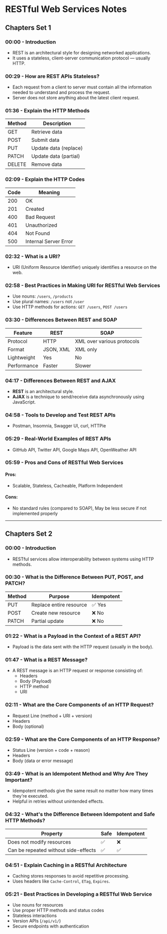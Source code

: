 
# RESTful Web Services Notes

## Chapters Set 1

### 00:00 - Introduction
- REST is an architectural style for designing networked applications.
- It uses a stateless, client-server communication protocol — usually HTTP.

### 00:29 - How are REST APIs Stateless?
- Each request from a client to server must contain all the information needed to understand and process the request.
- Server does not store anything about the latest client request.

### 01:36 - Explain the HTTP Methods
| Method | Description |
|--------|-------------|
| GET    | Retrieve data |
| POST   | Submit data |
| PUT    | Update data (replace) |
| PATCH  | Update data (partial) |
| DELETE | Remove data |

### 02:09 - Explain the HTTP Codes
| Code | Meaning |
|------|---------|
| 200  | OK |
| 201  | Created |
| 400  | Bad Request |
| 401  | Unauthorized |
| 404  | Not Found |
| 500  | Internal Server Error |

### 02:32 - What is a URI?
- URI (Uniform Resource Identifier) uniquely identifies a resource on the web.

### 02:58 - Best Practices in Making URI for RESTful Web Services
- Use nouns: `/users`, `/products`
- Use plural names: `/users` not `/user`
- Use HTTP methods for actions: `GET /users`, `POST /users`

### 03:30 - Differences Between REST and SOAP
| Feature | REST | SOAP |
|---------|------|------|
| Protocol | HTTP | XML over various protocols |
| Format | JSON, XML | XML only |
| Lightweight | Yes | No |
| Performance | Faster | Slower |

### 04:17 - Differences Between REST and AJAX
- **REST** is an architectural style.
- **AJAX** is a technique to send/receive data asynchronously using JavaScript.

### 04:58 - Tools to Develop and Test REST APIs
- Postman, Insomnia, Swagger UI, curl, HTTPie

### 05:29 - Real-World Examples of REST APIs
- GitHub API, Twitter API, Google Maps API, OpenWeather API

### 05:59 - Pros and Cons of RESTful Web Services
#### Pros:
- Scalable, Stateless, Cacheable, Platform Independent
#### Cons:
- No standard rules (compared to SOAP), May be less secure if not implemented properly

---

## Chapters Set 2

### 00:00 - Introduction
- RESTful services allow interoperability between systems using HTTP methods.

### 00:30 - What is the Difference Between PUT, POST, and PATCH?
| Method | Purpose                  | Idempotent |
|--------|--------------------------|------------|
| PUT    | Replace entire resource  | ✅ Yes |
| POST   | Create new resource      | ❌ No  |
| PATCH  | Partial update           | ❌ No  |

### 01:22 - What is a Payload in the Context of a REST API?
- Payload is the data sent with the HTTP request (usually in the body).

### 01:47 - What is a REST Message?
- A REST message is an HTTP request or response consisting of:
  - Headers
  - Body (Payload)
  - HTTP method
  - URI

### 02:11 - What are the Core Components of an HTTP Request?
- Request Line (method + URI + version)
- Headers
- Body (optional)

### 02:59 - What are the Core Components of an HTTP Response?
- Status Line (version + code + reason)
- Headers
- Body (data or error message)

### 03:49 - What is an Idempotent Method and Why Are They Important?
- Idempotent methods give the same result no matter how many times they're executed.
- Helpful in retries without unintended effects.

### 04:32 - What's the Difference Between Idempotent and Safe HTTP Methods?
| Property | Safe | Idempotent |
|----------|------|------------|
| Does not modify resources | ✅ | ❌ |
| Can be repeated without side-effects | ✅ | ✅ |

### 04:51 - Explain Caching in a RESTful Architecture
- Caching stores responses to avoid repetitive processing.
- Uses headers like `Cache-Control`, `ETag`, `Expires`.

### 05:21 - Best Practices in Developing a RESTful Web Service
- Use nouns for resources
- Use proper HTTP methods and status codes
- Stateless interactions
- Version APIs (`/api/v1/`)
- Secure endpoints with authentication

